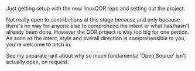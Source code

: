 Just getting setup with the new linuxQOR repo and setting out the project.


Not really open to contributions at this stage because and only because there's no way for anyone else to comprehend the intent or what has/hasn't already been done.
However the QOR project is way too big for one person. As soon as the intent, style and overall direction is comprehensible to you, you're welcome to pitch in.

See my separate rant about why so much fundamental 'Open Source' isn't actually open, on request.
